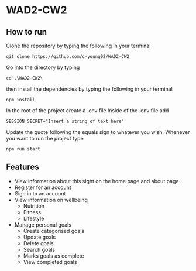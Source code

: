 # WAD2-CW2

## How to run
Clone the repository by typing the following in your terminal
```
git clone https://github.com/c-young02/WAD2-CW2
```
Go into the directory by typing 
```
cd .\WAD2-CW2\
```
then install the dependencies by typing the following in your terminal
```
npm install
```
In the root of the project create a .env file
Inside of the .env file add 
```
SESSION_SECRET="Insert a string of text here"
```
Update the quote following the equals sign to whatever you wish.
Whenever you want to run the project type
```
npm run start
```
## Features
- View information about this sight on the home page and about page
- Register for an account
- Sign in to an account
- View information on wellbeing
  - Nutrition
  - Fitness
  - Lifestyle
- Manage personal goals
  - Create categorised goals
  - Update goals
  - Delete goals
  - Search goals
  - Marks goals as complete
  - View completed goals
